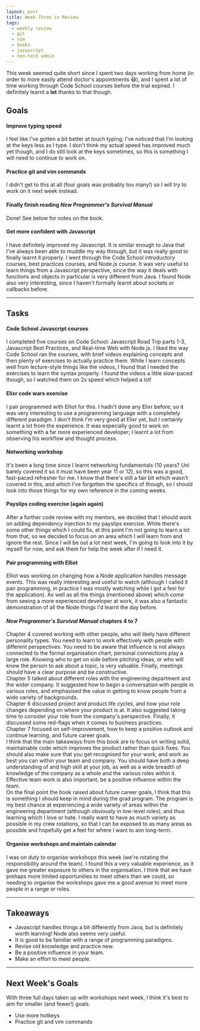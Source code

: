 ```yaml
---
layout: post
title: Week Three in Review
tags:
  - weekly review
  - git
  - vim
  - books
  - javascript
  - non-tech admin
---
```


This week seemed quite short since I spent two days working from home (in order to more easily attend doctor's appointments :mask:), and I spent a lot of time working through Code School courses before the trial expired. I definitely learnt a **lot** thanks to that though.

## Goals

#### Improve typing speed

I feel like I've gotten a bit better at touch typing; I've noticed that I'm looking at the keys less as I type. I don't think my actual speed has improved much yet though, and I do still look at the keys sometimes, so this is something I will need to continue to work on.

#### Practice git and vim commands

I didn't get to this at all (four goals was probably too many!) so I will try to work on it next week instead.

#### Finally finish reading _New Programmer's Survival Manual_

Done! See below for notes on the book.

#### Get more confident with Javascript

I have definitely improved my Javascript. It is similar enough to Java that I've always been able to muddle my way through, but it was really good to finally learnt it properly. I went through the Code School introductory courses, best practices courses, and Node.js course. It was very useful to learn things from a Javascript perspective, since the way it deals with functions and objects in particular is very different from Java. I found Node also very interesting, since I haven't formally learnt about sockets or callbacks before.

---

## Tasks

#### Code School Javascript courses

I completed five courses on Code School: Javascript Road Trip parts 1-3, Javascript Best Practices, and Real-time Web with Node.js. I liked the way Code School ran the courses, with brief videos explaining concepts and then plenty of exercises to actually practice them. While I learn concepts well from lecture-style things like the videos, I found that I needed the exercises to learn the syntax properly. I found the videos a little slow-paced though, so I watched them on 2x speed which helped a lot! 

#### Elixr code wars exercise

I pair programmed with Elliot for this. I hadn't done any Elixr before, so it was very interesting to use a programming language with a completely different paradigm. I don't think I'm very good at Elixr yet, but I certainly learnt a lot from the experience. It was especially good to work on something with a far more experienced developer; I learnt a lot from observing his workflow and thought process.

#### Networking workshop

It's been a long time since I learnt networking fundamentals (10 years? Uni barely covered it so it must have been year 11 or 12), so this was a good, fast-paced refresher for me. I know that there's still a fair bit which wasn't covered in this, and which I've forgotten the specifics of though, so I should look into those things for my own reference in the coming weeks.

#### Payslips coding exercise (again again)

After a further code review with my mentors, we decided that I should work on adding dependency injection to my payslips exercise. While there's some other things which I could fix, at this point I'm not going to learn a lot from that, so we decided to focus on an area which I will learn from and ignore the rest. Since I will be out a lot next week, I'm going to look into it by myself for now, and ask them for help the week after if I need it.

#### Pair programming with Elliot

Elliot was working on changing how a Node application handles message events. This was really interesting and useful to watch (although I called it pair programming, in practice I was mostly watching while I got a feel for the application). As well as all the things (mentioned above) which come from seeing a more experienced developer at work, it was also a fantastic demonstration of all the Node things I'd learnt the day before.

#### _New Programmer's Survival Manual_ chapters 4 to 7 

Chapter 4 covered working with other people, who will likely have different personality types. You need to learn to work effectively with people with different perspectives. You need to be aware that influence is not always connected to the formal organisation chart; personal connections play a large role. Knowing who to get on side before pitching ideas, or who will know the person to ask about a topic, is very valuable. Finally, meetings should have a clear purpose and be constructive.  
Chapter 5 talked about different roles with the engineering department and the wider company. It suggested how to begin a conversation with people in various roles, and emphasised the value in getting to know people from a wide variety of backgrounds.  
Chapter 6 discussed project and product life cycles, and how your role changes depending on where your product is at. It also suggested taking time to consider your role from the company's perspective. Finally, it discussed some red-flags when it comes to business practices.  
Chapter 7 focused on self-improvement, how to keep a positive outlook and continue learning, and future career goals.  
I think that the main takeaways from this book are to focus on writing solid, maintainable code which improves the product rather than quick fixes. You should also make sure that you get recognised for your work, and work as best you can within your team and company. You should have both a deep understanding of and high skill at your job, as well as a wide breadth of knowledge of the company as a whole and the various roles within it. Effective team work is also important; be a positive influence within the team.  
On the final point the book raised about future career goals, I think that this is something I should keep in mind during the grad program. The program is my best chance at experiencing a wide variety of areas within the engineering department (although obviously in low-level roles), and thus learning which I love or hate. I really want to have as much variety as possible in my crew rotations, so that I can be exposed to as many areas as possible and hopefully get a feel for where I want to aim long-term.

#### Organise workshops and maintain calendar

I was on duty to organise workshops this week (we're rotating the responsibility around the team). I found this a very valuable experience, as it gave me greater exposure to others in the organisation. I think that we have prehaps more limited opportunities to meet others than we could, so needing to organise the workshops gave me a good avenue to meet more people in a range or roles.

---

## Takeaways

* Javascript handles things a bit differently from Java, but is definitely worth learning! Node also seems very useful.  
* It is good to be familiar with a range of programming paradigms.  
* Revise old knowledge and practice new.  
* Be a positive influence in your team.  
* Make an effort to meet people.

---

## Next Week's Goals

With three full days taken up with workshops next week, I think it's best to aim for smaller (and fewer!) goals.

* Use more hotkeys  
* Practice git and vim commands

